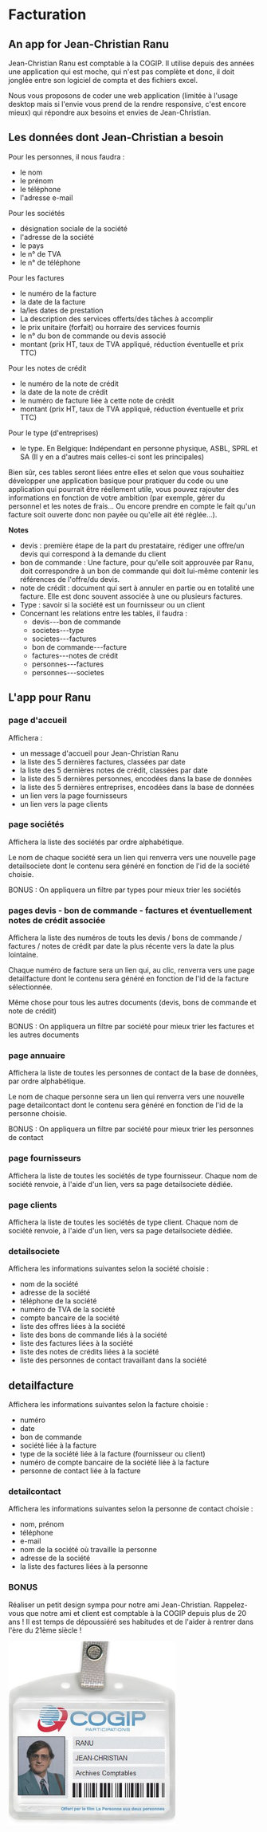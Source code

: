 # Facturation
## An app for Jean-Christian Ranu

Jean-Christian Ranu est comptable à la COGIP. Il utilise depuis des années une application qui est moche, qui n'est pas complète et donc, il doit jonglée entre son logiciel de compta et des fichiers excel.

Nous vous proposons de coder une web application (limitée à l'usage desktop mais si l'envie vous prend de la rendre responsive, c'est encore mieux) qui répondre aux besoins et envies de Jean-Christian.

## Les données dont Jean-Christian a besoin

Pour les personnes, il nous faudra :
- le nom
- le prénom
- le téléphone
- l'adresse e-mail

Pour les sociétés
- désignation sociale de la société
- l'adresse de la société
- le pays
- le n° de TVA
- le n° de téléphone

Pour les factures
- le numéro de la facture
- la date de la facture
- la/les dates de prestation
- La description des services offerts/des tâches à accomplir
- le prix unitaire (forfait) ou horraire des services fournis
- le n° du bon de commande ou devis associé
- montant (prix HT, taux de TVA appliqué, réduction éventuelle et prix TTC)

Pour les notes de crédit
- le numéro de la note de crédit
- la date de la note de crédit
- le numéro de facture liée à cette note de crédit
- montant (prix HT, taux de TVA appliqué, réduction éventuelle et prix TTC)

Pour le type (d'entreprises)
- le type. En Belgique: Indépendant en personne physique, ASBL, SPRL et SA (Il y en a d'autres mais celles-ci sont les principales)

Bien sûr, ces tables seront liées entre elles et selon que vous souhaitiez développer une application basique pour pratiquer du code ou une application qui pourrait être réellement utile, vous pouvez rajouter des informations en fonction de votre ambition (par exemple, gérer du personnel et les notes de frais... Ou encore prendre en compte le fait qu'un facture soit ouverte donc non payée ou qu'elle ait été réglée...).

**Notes**

- devis : première étape de la part du prestataire, rédiger une offre/un devis qui correspond à la demande du client
- bon de commande : Une facture, pour qu'elle soit approuvée par Ranu, doit correspondre à un bon de commande qui doit lui-même contenir les références de l'offre/du devis.
- note de crédit : document qui sert à annuler en partie ou en totalité une facture. Elle est donc souvent associée à une ou plusieurs factures.
- Type : savoir si la société est un fournisseur ou un client
- Concernant les relations entre les tables, il faudra :
  - devis---bon de commande
  - societes---type
  - societes---factures
  - bon de commande---facture
  - factures---notes de crédit
  - personnes---factures
  - personnes---societes

## L'app pour Ranu

### page d'accueil
Affichera :
- un message d'accueil pour Jean-Christian Ranu
- la liste des 5 dernières factures, classées par date
- la liste des 5 dernières notes de crédit, classées par date
- la liste des 5 dernières personnes, encodées dans la base de données
- la liste des 5 dernières entreprises, encodées dans la base de données
- un lien vers la page fournisseurs
- un lien vers la page clients

### page sociétés
Affichera la liste des sociétés par ordre alphabétique.

Le nom de chaque société sera un lien qui renverra vers une nouvelle page detailsociete dont le contenu sera généré en fonction de l'id de la société choisie.

BONUS : On appliquera un filtre par types pour mieux trier les sociétés

### pages devis - bon de commande - factures et éventuellement notes de crédit associée
Affichera la liste des numéros de touts les devis / bons de commande / factures / notes de crédit par date la plus récente vers la date la plus lointaine.

Chaque numéro de facture sera un lien qui, au clic, renverra vers une page detailfacture dont le contenu sera généré en fonction de l'id de la facture sélectionnée.

Même chose pour tous les autres documents (devis, bons de commande et note de crédit)

BONUS : On appliquera un filtre par société pour mieux trier les factures et les autres documents

### page annuaire
Affichera la liste de toutes les personnes de contact de la base de données, par ordre alphabétique.

Le nom de chaque personne sera un lien qui renverra vers une nouvelle page detailcontact dont le contenu sera généré en fonction de l'id de la personne choisie.

BONUS : On appliquera un filtre par société pour mieux trier les personnes de contact

### page fournisseurs
Affichera la liste de toutes les sociétés de type fournisseur. Chaque nom de société renvoie, à l'aide d'un lien, vers sa page detailsociete dédiée.

### page clients
Affichera la liste de toutes les sociétés de type client. Chaque nom de société renvoie, à l'aide d'un lien, vers sa page detailsociete dédiée.

### detailsociete
Affichera les informations suivantes selon la société choisie :
- nom de la société
- adresse de la société
- téléphone de la société
- numéro de TVA de la société
- compte bancaire de la société
- liste des offres liées à la société
- liste des bons de commande liés à la société
- liste des factures liées à la société
- liste des notes de crédits liées à la société
- liste des personnes de contact travaillant dans la société

## detailfacture
Affichera les informations suivantes selon la facture choisie :
- numéro
- date
- bon de commande
- société liée à la facture
- type de la société liée à la facture (fournisseur ou client)
- numéro de compte bancaire de la société liée à la facture
- personne de contact liée à la facture

### detailcontact
Affichera les informations suivantes selon la personne de contact choisie :
- nom, prénom
- téléphone
- e-mail
- nom de la société où travaille la personne
- adresse de la société
- la liste des factures liées à la personne

### BONUS
Réaliser un petit design sympa pour notre ami Jean-Christian. Rappelez-vous que notre ami et client est comptable à la COGIP depuis plus de 20 ans ! Il est temps de dépoussiéré ses habitudes et de l'aider à rentrer dans l'ère du 21ème siècle !

![Jean-Christian Ranu de la COGIP](cogip_badge.jpg)
